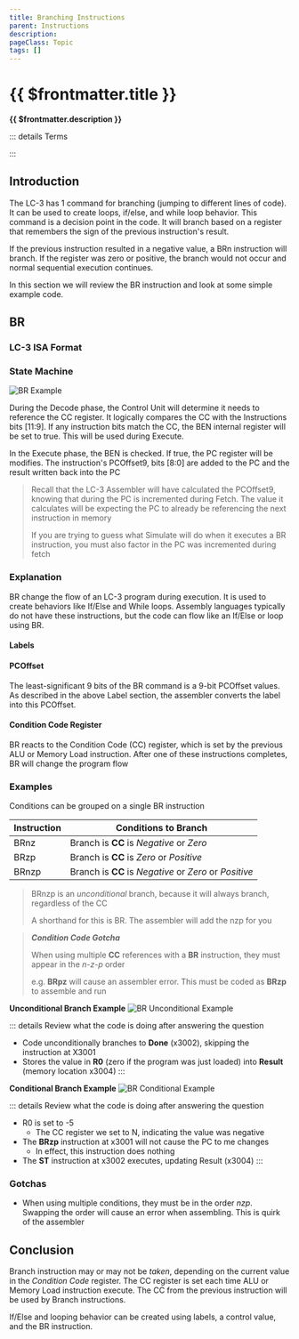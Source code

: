 ```yaml
---
title: Branching Instructions
parent: Instructions
description: 
pageClass: Topic
tags: []
---
```


<script setup>
import KeyConcepts from '../../.vitepress/components/KeyConcepts.vue'
import QuestionTF from '../../.vitepress/components/QuestionTF.vue'
import LC3Instruction from '../../.vitepress/components/LC3Instruction.vue'
</script>

# {{ $frontmatter.title }}
**{{ $frontmatter.description }}**

<KeyConcepts :ConceptArray= "[
{
  Concept:'Branching allows the program to make decisions',
  Details:'A branch instruction is a decision point in the program. Based on some criteria, the code may continue executing normally, or branch elsewhere to change the flow'
},
{
  Concept:'Create control behaviors with branching',
  Details:'Behavior like looping and if/else can be created by branching'
}
]" />

::: details Terms
<!--@include: @/TextSnippets/Assembly/Instructions_Terms.md-->

:::

## Introduction

The LC-3 has 1 command for branching (jumping to different lines of code). It can be used to create loops, if/else, and while loop behavior. This command is a decision point in the code. It will branch based on a register that remembers the sign of the previous instruction's result. 

If the previous instruction resulted in a negative value, a BRn instruction will branch. If the register was zero or positive, the branch would not occur and normal sequential execution continues.

In this section we will review the BR instruction and look at some simple example code.

## BR

### LC-3 ISA Format

<LC3Instruction opName="BR" :bitPattern="{OpCode:'0000', N: 'n', Z:'z',P:'p',PCOffset9:'000000000'}" :descriptions="[{OPCode:''},{N:'Negative Condition'},{Z:'Zero Condition'}, {P:'Positive Condition'}, {PCOffset9: 'Offset from current PC to branch'}]"  :examples="['BRn MyLabel1 ; If CC is in Negative Condition, branch to MyLabel1', 'BRz MyLabel2 ; If CC is in Zero Condition, branch to MyLabel2','BRp MyLabel3 ; If CC is in Positive Condition, branch to MyLabel3', 'BRnz MyLabel4 ; If CC is in Negative or Zero Condition, branch to MyLabel4']"/>

### State Machine

![BR Example](/images/AssemblyProgramming/Commands/StateMachine_BR.png)

During the Decode phase, the Control Unit will determine it needs to reference the CC register. It logically compares the CC with the Instructions bits [11:9]. If any instruction bits match the CC, the BEN internal register will be set to true. This will be used during Execute.

In the Execute phase, the BEN is checked. If true, the PC register will be modifies. The instruction's PCOffset9, bits [8:0] are added to the PC and the result written back into the PC

> Recall that the LC-3 Assembler will have calculated the PCOffset9, knowing that during the PC is incremented during Fetch. The value it calculates will be expecting the PC to already be referencing the next instruction in memory
>
> If you are trying to guess what Simulate will do when it executes a BR instruction, you must also factor in the PC was incremented during fetch

### Explanation

BR change the flow of an LC-3 program during execution. It is used to create behaviors like If/Else and While loops. Assembly languages typically do not have these instructions, but the code can flow like an If/Else or loop using BR.

#### Labels

<!--@include: @/TextSnippets/LC3/Labels.md-->

#### PCOffset

The least-significant 9 bits of the BR command is a 9-bit PCOffset values. As described in the above Label section, the assembler converts the label into this PCOffset.

<!--@include: @/TextSnippets/LC3/PCOffset.md-->

#### Condition Code Register

BR reacts to the Condition Code (CC) register, which is set by the previous ALU or Memory Load instruction. After one of these instructions completes, BR will change the program flow 

### Examples

Conditions can be grouped on a single BR instruction

| Instruction | Conditions to Branch                                   |
| ----------- | ------------------------------------------------------ |
| BRnz        | Branch is **CC** is *Negative* or *Zero*               |
| BRzp        | Branch is **CC** is *Zero* or *Positive*               |
| BRnzp       | Branch is **CC** is *Negative* or *Zero* or *Positive* |

> BRnzp is an *unconditional* branch, because it will always branch, regardless of the CC
>
>A shorthand for this is BR. The assembler will add the nzp for you

>***Condition Code Gotcha*** 
>
>When using multiple **CC** references with a **BR** instruction, they must appear in the *n-z-p* order
>
> e.g. **BRpz** will cause an assembler error. This must be coded as **BRzp** to assemble and run

**Unconditional Branch Example**
![BR Unconditional Example](/images/AssemblyProgramming/Commands/BR_Example.png)

<QuestionTF question="-5 gets stored into Result when this code runs" answer='false' rightAnswerFeedback="The unconditional branch to Done jumps around the instruction at x3001, skipping the ADD" wrongAnswerFeedback="rightAnswerFeedback"/>

::: details Review what the code is doing after answering the question
- Code unconditionally branches to **Done** (x3002), skipping the instruction at X3001
- Stores the value in **R0** (zero if the program was just loaded) into **Result** (memory location x3004)
:::

**Conditional Branch Example**
![BR Conditional Example](/images/AssemblyProgramming/Commands/BR_Example1.png)

<QuestionTF question="-5 gets stored into Result when this code runs" answer='true' rightAnswerFeedback="The ADD instruction will set the CC register to N. When the BRzp instruction executes, the program will not branch to Done" wrongAnswerFeedback="rightAnswerFeedback"/>

::: details Review what the code is doing after answering the question
- R0 is set to -5
    - The CC register we set to N, indicating the value was negative
- The **BRzp** instruction at x3001 will not cause the PC to me changes
    - In effect, this instruction does nothing
- The **ST** instruction at x3002 executes, updating Result (x3004)
:::

### Gotchas

- When using multiple conditions, they must be in the order *nzp*. Swapping the order will cause an error when assembling. This is quirk of the assembler

## Conclusion

Branch instruction may or may not be *taken*, depending on the current value in the *Condition Code* register. The CC register is set each time ALU or Memory Load instruction execute. The CC from the previous instruction will be used by Branch instructions.

If/Else and looping behavior can be created using labels, a control value, and the BR instruction.